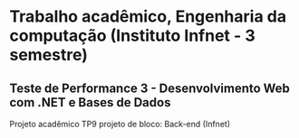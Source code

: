 # Trabalho acadêmico, Engenharia da computação (Instituto Infnet - 3 semestre) 
## Teste de Performance 3 - Desenvolvimento Web com .NET e Bases de Dados  

Projeto acadêmico TP9 projeto de bloco: Back-end (Infnet)
